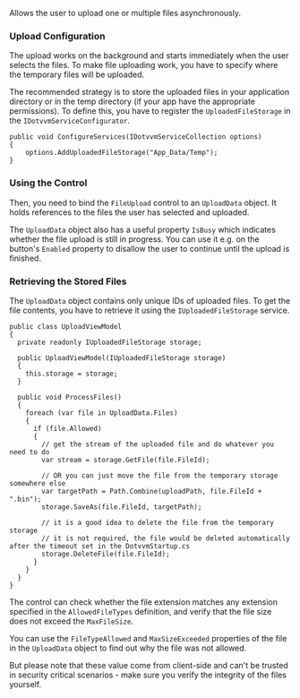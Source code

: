 Allows the user to upload one or multiple files asynchronously.

### Upload Configuration

The upload works on the background and starts immediately when the user selects the files. To make file uploading work, 
you have to specify where the temporary files will be uploaded.

The recommended strategy is to store the uploaded files in your application directory or in the temp directory (if your app have the appropriate permissions).
To define this, you have to register the `UploadedFileStorage` in the `IDotvvmServiceConfigurator`.

```CSHARP
public void ConfigureServices(IDotvvmServiceCollection options)
{
    options.AddUploadedFileStorage("App_Data/Temp");
}
```

### Using the Control

Then, you need to bind the `FileUpload` control to an `UploadData` object. It holds references to the files 
the user has selected and uploaded.

The `UploadData` object also has a useful property `IsBusy` which indicates whether the file upload is still in progress. You can use it e.g. on the button's `Enabled` property to disallow the user to continue until the upload is finished.

### Retrieving the Stored Files

The `UploadData` object contains only unique IDs of uploaded files. To get the file contents, you have to retrieve it using the `IUploadedFileStorage` service.

```CSHARP
public class UploadViewModel 
{
  private readonly IUploadedFileStorage storage;

  public UploadViewModel(IUploadedFileStorage storage)
  {
    this.storage = storage;
  }

  public void ProcessFiles()
  {
    foreach (var file in UploadData.Files)
    {
      if (file.Allowed)
      {
        // get the stream of the uploaded file and do whatever you need to do
        var stream = storage.GetFile(file.FileId);

        // OR you can just move the file from the temporary storage somewhere else
        var targetPath = Path.Combine(uploadPath, file.FileId + ".bin");
        storage.SaveAs(file.FileId, targetPath);
        
        // it is a good idea to delete the file from the temporary storage 
        // it is not required, the file would be deleted automatically after the timeout set in the DotvvmStartup.cs
        storage.DeleteFile(file.FileId);
      }
    }
  }
}
```

The control can check whether the file extension matches any extension specified in the `AllowedFileTypes` definition, and verify that the file size does not exceed the `MaxFileSize`. 

You can use the `FileTypeAllowed` and `MaxSizeExceeded` properties of the file in the `UploadData` object to find out why the file was not allowed.

But please note that these value come from client-side and can't be trusted in security critical scenarios - make sure you verify the integrity of the files yourself.

&nbsp;